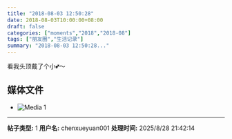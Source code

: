 ```yaml
---
title: "2018-08-03 12:50:28"
date: 2018-08-03T10:00:00+08:00
draft: false
categories: ["moments","2018","2018-08"]
tags: ["朋友圈","生活记录"]
summary: "2018-08-03 12:50:28..."
---
```


看我头顶戴了个小💕～

## 媒体文件

- ![Media 1](/Moments/photos/2018-08-03/201808031250280.jpg)

---

**帖子类型:** 1
**用户名:** chenxueyuan001
**处理时间:** 2025/8/28 21:42:14